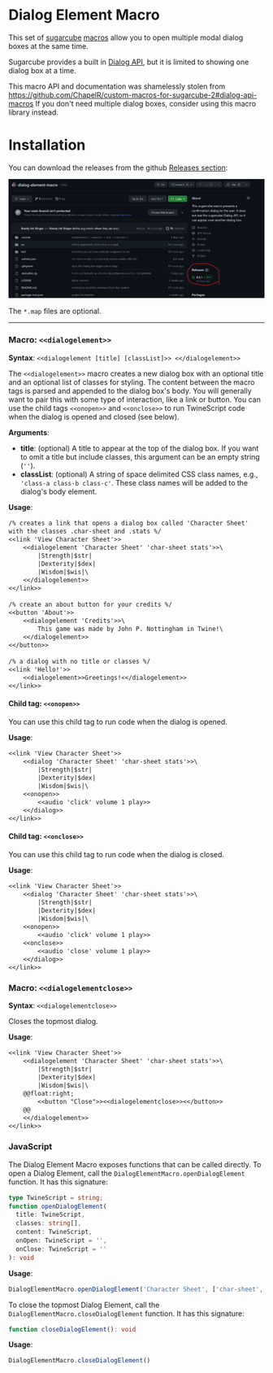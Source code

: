 # Dialog Element Macro
This set of [sugarcube](http://www.motoslave.net/sugarcube/2/docs/) [macros](http://www.motoslave.net/sugarcube/2/docs/#macro-api) allow you to open multiple modal dialog boxes at the same time.

Sugarcube provides a built in [Dialog API](http://www.motoslave.net/sugarcube/2/docs/#dialog-api), but it is limited to showing one dialog box at a time.

This macro API and documentation was shamelessly stolen from https://github.com/ChapelR/custom-macros-for-sugarcube-2#dialog-api-macros If you don't need multiple dialog boxes, consider using this macro library instead.

# Installation

You can download the releases from the github [Releases section](https://github.com/BawdyInkSlinger/dialog-element-macro/releases):

![Image of github release section](./releases.png)

The `*.map` files are optional.

---

### Macro: `<<dialogelement>>`

**Syntax**: `<<dialogelement [title] [classList]>> <</dialogelement>>`

The `<<dialogelement>>` macro creates a new dialog box with an optional title and an optional list of classes for styling. The content between the macro tags is parsed and appended to the dialog box's body. You will generally want to pair this with some type of interaction, like a link or button. You can use the child tags `<<onopen>>` and `<<onclose>>` to run TwineScript code when the dialog is opened and closed (see below).

**Arguments**:

* **title**: (optional) A title to appear at the top of the dialog box. If you want to omit a title but include classes, this argument can be an empty string (`''`).
* **classList**: (optional) A string of space delimited CSS class names, e.g., `'class-a class-b class-c'`. These class names will be added to the dialog's body element.

**Usage**:
```
/% creates a link that opens a dialog box called 'Character Sheet' with the classes .char-sheet and .stats %/
<<link 'View Character Sheet'>>
	<<dialogelement 'Character Sheet' 'char-sheet stats'>>\
		|Strength|$str|
		|Dexterity|$dex|
		|Wisdom|$wis|\
	<</dialogelement>>
<</link>>

/% create an about button for your credits %/
<<button 'About'>>
	<<dialogelement 'Credits'>>\
		This game was made by John P. Nottingham in Twine!\
	<</dialogelement>>
<</button>>

/% a dialog with no title or classes %/
<<link 'Hello!'>>
	<<dialogelement>>Greetings!<</dialogelement>>
<</link>>
```

#### Child tag: `<<onopen>>`

You can use this child tag to run code when the dialog is opened.

**Usage**:
```
<<link 'View Character Sheet'>>
	<<dialog 'Character Sheet' 'char-sheet stats'>>\
		|Strength|$str|
		|Dexterity|$dex|
		|Wisdom|$wis|\
	<<onopen>>
		<<audio 'click' volume 1 play>>
	<</dialog>>
<</link>>
```

#### Child tag: `<<onclose>>`

You can use this child tag to run code when the dialog is closed.

**Usage**:
```
<<link 'View Character Sheet'>>
	<<dialog 'Character Sheet' 'char-sheet stats'>>\
		|Strength|$str|
		|Dexterity|$dex|
		|Wisdom|$wis|\
	<<onopen>>
		<<audio 'click' volume 1 play>>
	<<onclose>>
		<<audio 'close' volume 1 play>>
	<</dialog>>
<</link>>
```

### Macro: `<<dialogelementclose>>`

**Syntax**: `<<dialogelementclose>>`

Closes the topmost dialog.

**Usage**:

```
<<link 'View Character Sheet'>>
	<<dialogelement 'Character Sheet' 'char-sheet stats'>>\
		|Strength|$str|
		|Dexterity|$dex|
		|Wisdom|$wis|\
	@@float:right;
		<<button "Close">><<dialogelementclose>><</button>>
    @@
	<</dialogelement>>
<</link>>
```

### JavaScript

The Dialog Element Macro exposes functions that can be called directly. To open a Dialog Element, call the `DialogElementMacro.openDialogElement` function. It has this signature:

```ts
type TwineScript = string;
function openDialogElement(
  title: TwineScript,
  classes: string[],
  content: TwineScript,
  onOpen: TwineScript = '',
  onClose: TwineScript = ''
): void
```

**Usage**:

```js
DialogElementMacro.openDialogElement('Character Sheet', ['char-sheet', 'stats'], `\\\n|Strength|$str|\n|Dexterity|$dex|\n|Wisdom|$wis|\\\n`, '<<run console.log("onOpen")>>', '<<run console.log("onClose")>>');
```

To close the topmost Dialog Element, call the `DialogElementMacro.closeDialogElement` function. It has this signature:

```ts
function closeDialogElement(): void
```

**Usage**:

```js
DialogElementMacro.closeDialogElement()
```